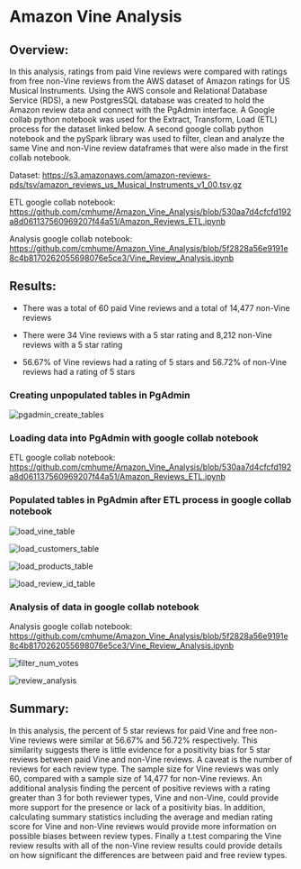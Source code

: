 # Amazon Vine Analysis


## Overview:


In this analysis, ratings from paid Vine reviews were compared with ratings from free non-Vine reviews from the AWS dataset of Amazon ratings for US Musical Instruments.  Using the AWS console and Relational Database Service (RDS), a new PostgresSQL database was created to hold the Amazon review data and connect with the PgAdmin interface.  A Google collab python notebook was used for the Extract, Transform, Load (ETL) process for the dataset linked below. A second google collab python notebook and the pySpark library was used to filter, clean and analyze the same Vine and non-Vine review dataframes that were also made in the first collab notebook. 


Dataset: https://s3.amazonaws.com/amazon-reviews-pds/tsv/amazon_reviews_us_Musical_Instruments_v1_00.tsv.gz


ETL google collab notebook: https://github.com/cmhume/Amazon_Vine_Analysis/blob/530aa7d4cfcfd192a8d061137560969207f44a51/Amazon_Reviews_ETL.ipynb


Analysis google collab notebook: https://github.com/cmhume/Amazon_Vine_Analysis/blob/5f2828a56e9191e8c4b8170262055698076e5ce3/Vine_Review_Analysis.ipynb


## Results:


* There was a total of 60 paid Vine reviews and a total of 14,477 non-Vine reviews 


* There were 34 Vine reviews with a 5 star rating and 8,212 non-Vine reviews with a 5 star rating


* 56.67% of Vine reviews had a rating of 5 stars and 56.72% of non-Vine reviews had a rating of 5 stars


### Creating unpopulated tables in PgAdmin

![pgadmin_create_tables](https://user-images.githubusercontent.com/78699521/124401243-26192f80-dcdd-11eb-8f9f-3543e836fc99.png)


### Loading data into PgAdmin with google collab notebook


ETL google collab notebook: https://github.com/cmhume/Amazon_Vine_Analysis/blob/530aa7d4cfcfd192a8d061137560969207f44a51/Amazon_Reviews_ETL.ipynb


### Populated tables in PgAdmin after ETL process in google collab notebook


![load_vine_table](https://user-images.githubusercontent.com/78699521/124401253-3204f180-dcdd-11eb-8a7f-224225c175a6.png)


![load_customers_table](https://user-images.githubusercontent.com/78699521/124401262-3b8e5980-dcdd-11eb-854c-dc0115a55130.png)


![load_products_table](https://user-images.githubusercontent.com/78699521/124401268-40530d80-dcdd-11eb-8455-79707403aa77.png)


![load_review_id_table](https://user-images.githubusercontent.com/78699521/124401272-46e18500-dcdd-11eb-9e70-ccd7b60a6c50.png)


### Analysis of data in google collab notebook


Analysis google collab notebook: https://github.com/cmhume/Amazon_Vine_Analysis/blob/5f2828a56e9191e8c4b8170262055698076e5ce3/Vine_Review_Analysis.ipynb


![filter_num_votes](https://user-images.githubusercontent.com/78699521/124401175-ae4b0500-dcdc-11eb-8b87-948eb7654539.png)



![review_analysis](https://user-images.githubusercontent.com/78699521/124401184-b7d46d00-dcdc-11eb-8b49-de29b5f3b423.png)





## Summary:


In this analysis, the percent of 5 star reviews for paid Vine and free non-Vine reviews were similar at 56.67% and 56.72% respectively.  This similarity suggests there is little evidence for a positivity bias for 5 star reviews between paid Vine and non-Vine reviews.  A caveat is the number of reviews for each review type. The sample size for Vine reviews was only 60, compared with a sample size of 14,477 for non-Vine reviews.  An additional analysis finding the percent of positive reviews with a rating greater than 3 for both reviewer types, Vine and non-Vine, could provide more support for the presence or lack of a positivity bias. In addition, calculating summary statistics including the average and median rating score for Vine and non-Vine reviews would provide more information on possible biases between review types.  Finally a t.test comparing the Vine review results with all of the non-Vine review results could provide details on how significant the differences are between paid and free review types.   
